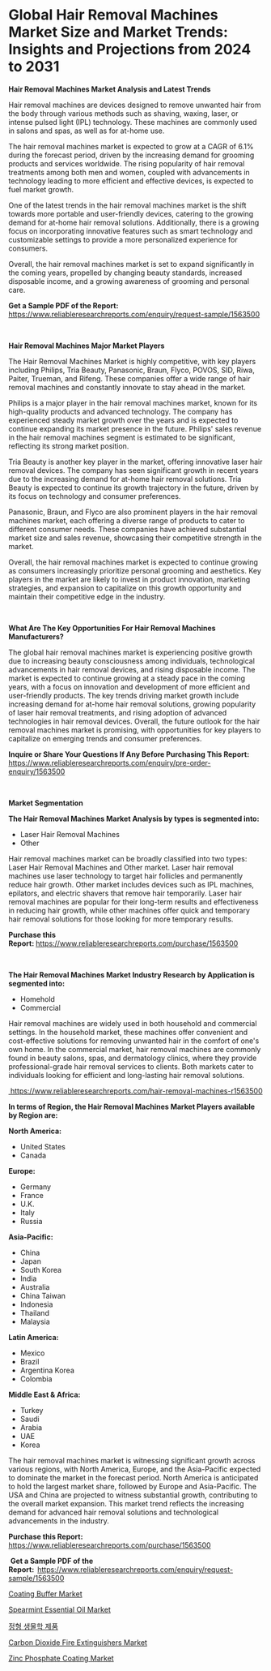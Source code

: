 <p><h1>Global Hair Removal Machines Market Size and Market Trends: Insights and Projections from 2024 to 2031</h1></p><p><strong>Hair Removal Machines Market Analysis and Latest Trends</strong></p>
<p><p>Hair removal machines are devices designed to remove unwanted hair from the body through various methods such as shaving, waxing, laser, or intense pulsed light (IPL) technology. These machines are commonly used in salons and spas, as well as for at-home use.</p><p>The hair removal machines market is expected to grow at a CAGR of 6.1% during the forecast period, driven by the increasing demand for grooming products and services worldwide. The rising popularity of hair removal treatments among both men and women, coupled with advancements in technology leading to more efficient and effective devices, is expected to fuel market growth.</p><p>One of the latest trends in the hair removal machines market is the shift towards more portable and user-friendly devices, catering to the growing demand for at-home hair removal solutions. Additionally, there is a growing focus on incorporating innovative features such as smart technology and customizable settings to provide a more personalized experience for consumers.</p><p>Overall, the hair removal machines market is set to expand significantly in the coming years, propelled by changing beauty standards, increased disposable income, and a growing awareness of grooming and personal care.</p></p>
<p><strong>Get a Sample PDF of the Report:&nbsp;</strong> <a href="https://www.reliableresearchreports.com/enquiry/request-sample/1563500">https://www.reliableresearchreports.com/enquiry/request-sample/1563500</a></p>
<p>&nbsp;</p>
<p><strong>Hair Removal Machines Major Market Players</strong></p>
<p><p>The Hair Removal Machines Market is highly competitive, with key players including Philips, Tria Beauty, Panasonic, Braun, Flyco, POVOS, SID, Riwa, Paiter, Trueman, and Rifeng. These companies offer a wide range of hair removal machines and constantly innovate to stay ahead in the market.</p><p>Philips is a major player in the hair removal machines market, known for its high-quality products and advanced technology. The company has experienced steady market growth over the years and is expected to continue expanding its market presence in the future. Philips' sales revenue in the hair removal machines segment is estimated to be significant, reflecting its strong market position.</p><p>Tria Beauty is another key player in the market, offering innovative laser hair removal devices. The company has seen significant growth in recent years due to the increasing demand for at-home hair removal solutions. Tria Beauty is expected to continue its growth trajectory in the future, driven by its focus on technology and consumer preferences.</p><p>Panasonic, Braun, and Flyco are also prominent players in the hair removal machines market, each offering a diverse range of products to cater to different consumer needs. These companies have achieved substantial market size and sales revenue, showcasing their competitive strength in the market.</p><p>Overall, the hair removal machines market is expected to continue growing as consumers increasingly prioritize personal grooming and aesthetics. Key players in the market are likely to invest in product innovation, marketing strategies, and expansion to capitalize on this growth opportunity and maintain their competitive edge in the industry.</p></p>
<p>&nbsp;</p>
<p><strong>What Are The Key Opportunities For Hair Removal Machines Manufacturers?</strong></p>
<p><p>The global hair removal machines market is experiencing positive growth due to increasing beauty consciousness among individuals, technological advancements in hair removal devices, and rising disposable income. The market is expected to continue growing at a steady pace in the coming years, with a focus on innovation and development of more efficient and user-friendly products. The key trends driving market growth include increasing demand for at-home hair removal solutions, growing popularity of laser hair removal treatments, and rising adoption of advanced technologies in hair removal devices. Overall, the future outlook for the hair removal machines market is promising, with opportunities for key players to capitalize on emerging trends and consumer preferences.</p></p>
<p><strong>Inquire or Share Your Questions If Any Before Purchasing This Report:</strong> <a href="https://www.reliableresearchreports.com/enquiry/pre-order-enquiry/1563500">https://www.reliableresearchreports.com/enquiry/pre-order-enquiry/1563500</a></p>
<p>&nbsp;</p>
<p><strong>Market Segmentation</strong></p>
<p><strong>The Hair Removal Machines Market Analysis by types is segmented into:</strong></p>
<p><ul><li>Laser Hair Removal Machines</li><li>Other</li></ul></p>
<p><p>Hair removal machines market can be broadly classified into two types: Laser Hair Removal Machines and Other market. Laser hair removal machines use laser technology to target hair follicles and permanently reduce hair growth. Other market includes devices such as IPL machines, epilators, and electric shavers that remove hair temporarily. Laser hair removal machines are popular for their long-term results and effectiveness in reducing hair growth, while other machines offer quick and temporary hair removal solutions for those looking for more temporary results.</p></p>
<p><strong>Purchase this Report:&nbsp;</strong><a href="https://www.reliableresearchreports.com/purchase/1563500">https://www.reliableresearchreports.com/purchase/1563500</a></p>
<p>&nbsp;</p>
<p><strong>The Hair Removal Machines Market Industry Research by Application is segmented into:</strong></p>
<p><ul><li>Homehold</li><li>Commercial</li></ul></p>
<p><p>Hair removal machines are widely used in both household and commercial settings. In the household market, these machines offer convenient and cost-effective solutions for removing unwanted hair in the comfort of one's own home. In the commercial market, hair removal machines are commonly found in beauty salons, spas, and dermatology clinics, where they provide professional-grade hair removal services to clients. Both markets cater to individuals looking for efficient and long-lasting hair removal solutions.</p></p>
<p><a href="https://www.reliableresearchreports.com/hair-removal-machines-r1563500">&nbsp;https://www.reliableresearchreports.com/hair-removal-machines-r1563500</a></p>
<p><strong>In terms of Region, the Hair Removal Machines Market Players available by Region are:</strong></p>
<p>
    <p> <strong> North America: </strong>
        <ul>
            <li>United States</li>
            <li>Canada</li>
        </ul>
        </p> 
    <p> <strong> Europe: </strong>
        <ul>
            <li>Germany</li>
            <li>France</li>
            <li>U.K.</li>
            <li>Italy</li>
            <li>Russia</li>
        </ul>
        </p> 
    <p> <strong> Asia-Pacific: </strong>
        <ul>
            <li>China</li>
            <li>Japan</li>
            <li>South Korea</li>
            <li>India</li>
            <li>Australia</li>
            <li>China Taiwan</li>
            <li>Indonesia</li>
            <li>Thailand</li>
            <li>Malaysia</li>
        </ul>
        </p> 
    <p> <strong> Latin America: </strong>
        <ul>
            <li>Mexico</li>
            <li>Brazil</li>
            <li>Argentina Korea</li>
            <li>Colombia</li>
        </ul>
        </p> 
    <p> <strong> Middle East & Africa: </strong>
        <ul>
            <li>Turkey</li>
            <li>Saudi</li>
            <li>Arabia</li>
            <li>UAE</li>
            <li>Korea</li>
        </ul>
    </p>
    </p>
<p><p>The hair removal machines market is witnessing significant growth across various regions, with North America, Europe, and the Asia-Pacific expected to dominate the market in the forecast period. North America is anticipated to hold the largest market share, followed by Europe and Asia-Pacific. The USA and China are projected to witness substantial growth, contributing to the overall market expansion. This market trend reflects the increasing demand for advanced hair removal solutions and technological advancements in the industry.</p></p>
<p><strong>Purchase this Report: </strong><a href="https://www.reliableresearchreports.com/purchase/1563500">https://www.reliableresearchreports.com/purchase/1563500</a></p>
<p>&nbsp;<strong>Get a Sample PDF of the Report:&nbsp;&nbsp;</strong><a href="https://www.reliableresearchreports.com/enquiry/request-sample/1563500">https://www.reliableresearchreports.com/enquiry/request-sample/1563500</a></p>
<p><strong></strong></p>
<p><p><a href="https://www.linkedin.com/pulse/coating-buffer-market-growth-trends-covid-19-impact-forecasts-tnmce?trackingId=nNN1F9zePcxIXkPzXz0xVQ%3D%3D">Coating Buffer Market</a></p><p><a href="https://issuu.com/reportprime-2/docs/spearmint-essential-oil-market-size-2030.pptx">Spearmint Essential Oil Market</a></p><p><a href="https://github.com/raap8632/Market-Research-Report-List-1/blob/main/461721033224.md">정형 생물학 제품</a></p><p><a href="https://github.com/Angelnienowdseej3e45z3p8c/Market-Research-Report-List-2/blob/main/carbon-dioxide-fire-extinguishers-market.md">Carbon Dioxide Fire Extinguishers Market</a></p><p><a href="https://www.linkedin.com/pulse/zinc-phosphate-coating-market-provides-detailed-segmentation-ir5ge?trackingId=oxsQ4fut6f9D9AyJU4ohrw%3D%3D">Zinc Phosphate Coating Market</a></p></p>